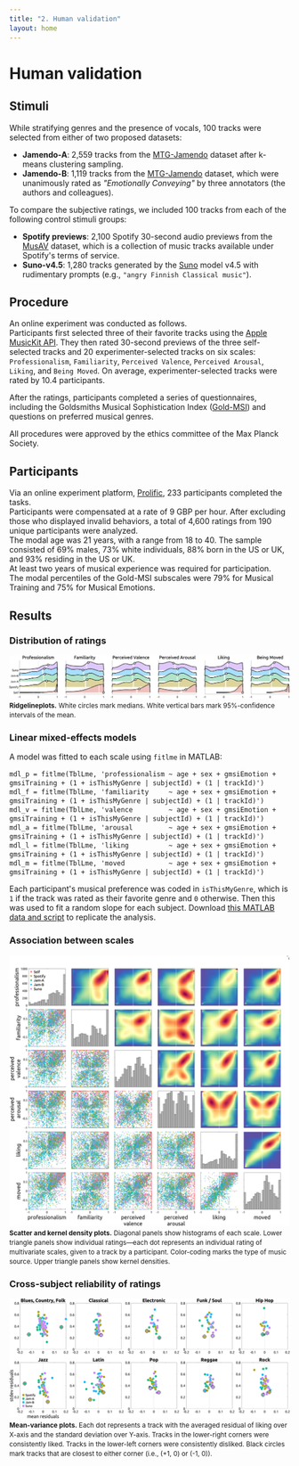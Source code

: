 ```yaml
---
title: "2. Human validation"
layout: home
---
```

# Human validation

## Stimuli
While stratifying genres and the presence of vocals, 100 tracks were selected from either of two proposed datasets:
- **Jamendo-A**: 2,559 tracks from the [MTG-Jamendo] dataset after k-means clustering sampling.
- **Jamendo-B**: 1,119 tracks from the [MTG-Jamendo] dataset, which were unanimously rated as _"Emotionally Conveying"_ by three annotators (the authors and colleagues).

To compare the subjective ratings, we included 100 tracks from each of the following control stimuli groups:
- **Spotify previews**: 2,100 Spotify 30-second audio previews from the [MusAV](https://mtg.github.io/musav-dataset/) dataset, which is a collection of music tracks available under Spotify's terms of service.
- **Suno-v4.5**: 1,280 tracks generated by the [Suno](https://suno.com/) model v4.5 with rudimentary prompts (e.g., `"angry Finnish Classical music"`).

## Procedure
An online experiment was conducted as follows.  
Participants first selected three of their favorite tracks using the [Apple MusicKit API](https://developer.apple.com/musickit/).
They then rated 30-second previews of the three self-selected tracks and 20 experimenter-selected tracks on six scales: `Professionalism`, `Familiarity`, `Perceived Valence`, `Perceived Arousal`, `Liking`, and `Being Moved`.
On average, experimenter-selected tracks were rated by 10.4 participants.

After the ratings, participants completed a series of questionnaires, including the Goldsmiths Musical Sophistication Index ([Gold-MSI](https://doi.org/10.1371/journal.pone.0089642)) and questions on preferred musical genres.  

All procedures were approved by the ethics committee of the Max Planck Society.

## Participants
Via an online experiment platform, [Prolific](https://www.prolific.com/), 233 participants completed the tasks.  
Participants were compensated at a rate of 9 GBP per hour.
After excluding those who displayed invalid behaviors, a total of 4,600 ratings from 190 unique participants were analyzed.  
The modal age was 21 years, with a range from 18 to 40.
The sample consisted of 69% males, 73% white individuals, 88% born in the US or UK, and 93% residing in the US or UK.  
At least two years of musical experience was required for participation.  
The modal percentiles of the Gold-MSI subscales were 79% for Musical Training and 75% for Musical Emotions.

## Results

### Distribution of ratings
![groupN190_boxplots](figs/groupN190_boxplots.png)<br><small>**Ridgelineplots.** White circles mark medians. White vertical bars mark 95%-confidence intervals of the mean.</small>

### Linear mixed-effects models
A model was fitted to each scale using `fitlme` in MATLAB:

```{MALTAB}
mdl_p = fitlme(TblLme, 'professionalism ~ age + sex + gmsiEmotion + gmsiTraining + (1 + isThisMyGenre | subjectId) + (1 | trackId)')
mdl_f = fitlme(TblLme, 'familiarity     ~ age + sex + gmsiEmotion + gmsiTraining + (1 + isThisMyGenre | subjectId) + (1 | trackId)')
mdl_v = fitlme(TblLme, 'valence         ~ age + sex + gmsiEmotion + gmsiTraining + (1 + isThisMyGenre | subjectId) + (1 | trackId)')
mdl_a = fitlme(TblLme, 'arousal         ~ age + sex + gmsiEmotion + gmsiTraining + (1 + isThisMyGenre | subjectId) + (1 | trackId)')
mdl_l = fitlme(TblLme, 'liking          ~ age + sex + gmsiEmotion + gmsiTraining + (1 + isThisMyGenre | subjectId) + (1 | trackId)')
mdl_m = fitlme(TblLme, 'moved           ~ age + sex + gmsiEmotion + gmsiTraining + (1 + isThisMyGenre | subjectId) + (1 | trackId)')
```
Each participant's musical preference was coded in `isThisMyGenre`, which is `1` if the track was rated as their favorite genre and `0` otherwise. Then this was used to fit a random slope for each subject.
Download [this MATLAB data and script](stim/manymusic-stim-script.zip) to replicate the analysis.

### Association between scales
![scatterplotmatrix](figs/scatterplotmatrix.png)<br><small>**Scatter and kernel density plots.** Diagonal panels show histograms of each scale. Lower triangle panels show individual ratings—each dot represents an individual rating of multivariate scales, given to a track by a participant. Color-coding marks the type of music source. Upper triangle panels show kernel densities.</small>

### Cross-subject reliability of ratings
![mean-variance](figs/liking_mean-std.png)<br><small>**Mean-variance plots.** Each dot represents a track with the averaged residual of liking over X-axis and the standard deviation over Y-axis. Tracks in the lower-right corners were consistently liked. Tracks in the lower-left corners were consistently disliked. Black circles mark tracks that are closest to either corner (i.e., (+1, 0) or (-1, 0)).</small>



[MTG-Jamendo]: https://zenodo.org/record/1234567
